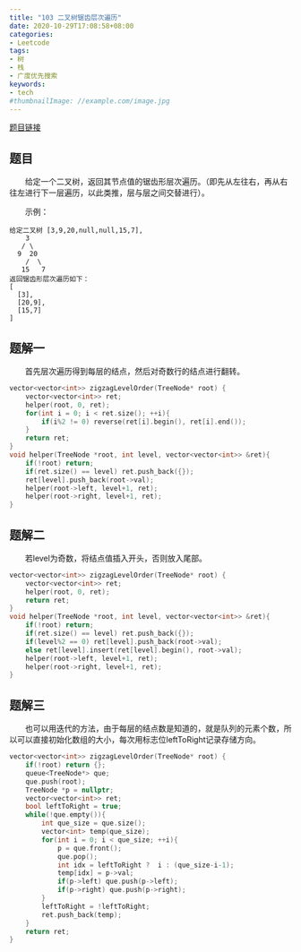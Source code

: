 ```yaml
---
title: "103 二叉树锯齿层次遍历"
date: 2020-10-29T17:08:58+08:00
categories:
- Leetcode
tags:
- 树
- 栈
- 广度优先搜索
keywords:
- tech
#thumbnailImage: //example.com/image.jpg
---
```

[题目链接](https://leetcode-cn.com/problems/binary-tree-zigzag-level-order-traversal/)
<!--more-->
## 题目
　　给定一个二叉树，返回其节点值的锯齿形层次遍历。（即先从左往右，再从右往左进行下一层遍历，以此类推，层与层之间交替进行）。

　　示例：
```
给定二叉树 [3,9,20,null,null,15,7],
    3
   / \
  9  20
    /  \
   15   7
返回锯齿形层次遍历如下：
[
  [3],
  [20,9],
  [15,7]
]
```

## 题解一
　　首先层次遍历得到每层的结点，然后对奇数行的结点进行翻转。

```cpp
vector<vector<int>> zigzagLevelOrder(TreeNode* root) {
    vector<vector<int>> ret;
    helper(root, 0, ret);
    for(int i = 0; i < ret.size(); ++i){
        if(i%2 != 0) reverse(ret[i].begin(), ret[i].end());
    }
    return ret;
}
void helper(TreeNode *root, int level, vector<vector<int>> &ret){
    if(!root) return;
    if(ret.size() == level) ret.push_back({});
    ret[level].push_back(root->val);
    helper(root->left, level+1, ret);
    helper(root->right, level+1, ret);
}
```

## 题解二
　　若level为奇数，将结点值插入开头，否则放入尾部。

```cpp
vector<vector<int>> zigzagLevelOrder(TreeNode* root) {
    vector<vector<int>> ret;
    helper(root, 0, ret);
    return ret;
}
void helper(TreeNode *root, int level, vector<vector<int>> &ret){
    if(!root) return;
    if(ret.size() == level) ret.push_back({});
    if(level%2 == 0) ret[level].push_back(root->val);
    else ret[level].insert(ret[level].begin(), root->val);
    helper(root->left, level+1, ret);
    helper(root->right, level+1, ret);
}
```

## 题解三
　　也可以用迭代的方法，由于每层的结点数是知道的，就是队列的元素个数，所以可以直接初始化数组的大小，每次用标志位leftToRight记录存储方向。

```cpp
vector<vector<int>> zigzagLevelOrder(TreeNode* root) {
    if(!root) return {};
    queue<TreeNode*> que;
    que.push(root);
    TreeNode *p = nullptr;
    vector<vector<int>> ret;
    bool leftToRight = true;
    while(!que.empty()){
        int que_size = que.size();
        vector<int> temp(que_size);
        for(int i = 0; i < que_size; ++i){
            p = que.front();
            que.pop();
            int idx = leftToRight ?  i : (que_size-i-1);
            temp[idx] = p->val;
            if(p->left) que.push(p->left);
            if(p->right) que.push(p->right);
        }
        leftToRight = !leftToRight;
        ret.push_back(temp);
    }
    return ret;
}
```